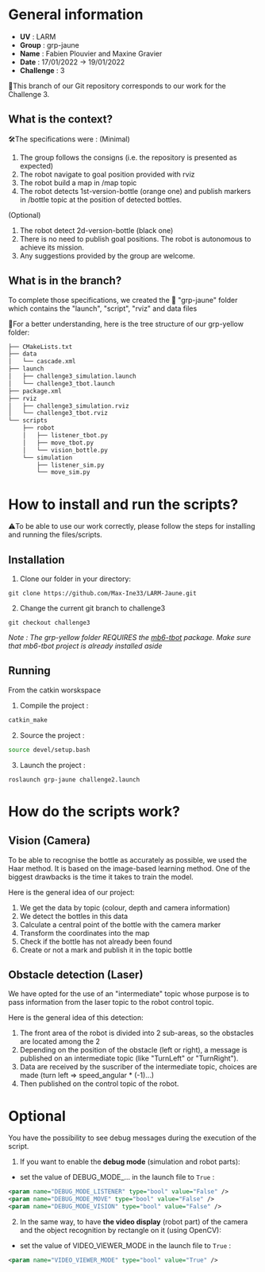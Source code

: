 # General information
- **UV** : LARM
- **Group** : grp-jaune
- **Name** : Fabien Plouvier and Maxine Gravier
- **Date** : 17/01/2022 -> 19/01/2022
- **Challenge** : 3  

📌This branch of our Git repository corresponds to our work for the Challenge 3.  
  
## What is the context?
🛠️The specifications were :
(Minimal)

1. The group follows the consigns (i.e. the repository is presented as expected)
2. The robot navigate to goal position provided with rviz
3. The robot build a map in /map topic
4. The robot detects 1st-version-bottle (orange one) and publish markers in /bottle topic at the position of detected bottles.

(Optional)
1. The robot detect 2d-version-bottle (black one)
2. There is no need to publish goal positions. The robot is autonomous to achieve its mission.
3. Any suggestions provided by the group are welcome.

## What is in the branch?
To complete those specifications, we created the 📂 "grp-jaune" folder which contains the "launch", "script", "rviz" and data files

👀For a better understanding, here is the tree structure of our grp-yellow folder:
```bash
├── CMakeLists.txt
├── data
│   └── cascade.xml
├── launch
│   ├── challenge3_simulation.launch
│   └── challenge3_tbot.launch
├── package.xml
├── rviz
│   ├── challenge3_simulation.rviz
│   └── challenge3_tbot.rviz
└── scripts
    ├── robot
    │   ├── listener_tbot.py
    │   ├── move_tbot.py
    │   └── vision_bottle.py
    └── simulation
        ├── listener_sim.py
        └── move_sim.py
```
# How to install and run the scripts?
⚠️To be able to use our work correctly, please follow the steps for installing and running the files/scripts.

## Installation

1. Clone our folder in your directory:
```git
git clone https://github.com/Max-Ine33/LARM-Jaune.git
```

2. Change the current git branch to challenge3
```git
git checkout challenge3
```
*Note : The grp-yellow folder REQUIRES the [mb6-tbot](https://bitbucket.org/imt-mobisyst/AC/src/master/) package.*
*Make sure that mb6-tbot project is already installed aside*

## Running

From the catkin worskspace

1. Compile the project :
```bash
catkin_make
```

2. Source the project :
```bash
source devel/setup.bash
```

3. Launch the project :
```bash
roslaunch grp-jaune challenge2.launch
```

# How do the scripts work?

## Vision (Camera)
To be able to recognise the bottle as accurately as possible, we used the Haar method. It is based on the image-based learning method. One of the biggest drawbacks is the time it takes to train the model.

Here is the general idea of our project:

1. We get the data by topic (colour, depth and camera information)
2. We detect the bottles in this data
3. Calculate a central point of the bottle with the camera marker
4. Transform the coordinates into the map
5. Check if the bottle has not already been found
6. Create or not a mark and publish it in the topic bottle

## Obstacle detection (Laser)
We have opted for the use of an "intermediate" topic whose purpose is to pass information from the laser topic to the robot control topic.

Here is the general idea of this detection:
1. The front area of the robot is divided into 2 sub-areas, so the obstacles are located among the 2
2. Depending on the position of the obstacle (left or right), a message is published on an intermediate topic (like "TurnLeft" or "TurnRight").
3. Data are received by the suscriber of the intermediate topic, choices are made (turn left => speed_angular * (-1)...) 
4. Then published on the control topic of the robot.

# Optional
You have the possibility to see debug messages during the execution of the script.

1. If you want to enable the **debug mode** (simulation and robot parts):

- set the value of DEBUG_MODE_... in the launch file to ``True`` :
```xml
<param name="DEBUG_MODE_LISTENER" type="bool" value="False" />
<param name="DEBUG_MODE_MOVE" type="bool" value="False" />
<param name="DEBUG_MODE_VISION" type="bool" value="False" />
```
2. In the same way, to have **the video display** (robot part) of the camera and the object recognition by rectangle on it (using OpenCV):

- set the value of VIDEO_VIEWER_MODE in the launch file to ``True`` :
```xml
<param name="VIDEO_VIEWER_MODE" type="bool" value="True" />
```